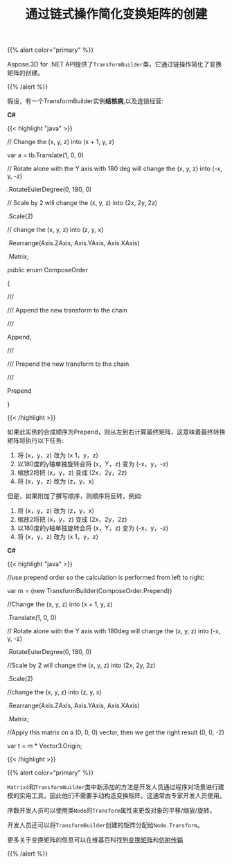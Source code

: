 ﻿---
title: 通过链式操作简化变换矩阵的创建
type: docs
weight: 60
url: /zh/net/simplify-the-creation-of-transformation-matrix-by-the-chain-operations/
description: Aspose.3D for .NET API提供了TransformBuilder类，它通过链操作简化了转换矩阵的创建。
---
{{% alert color="primary" %}} 

Aspose.3D for .NET API提供了`TransformBuilder`类，它通过链操作简化了变换矩阵的创建。

{{% /alert %}} 

假设，有一个TransformBuilder实例**结核病**,以及连锁经营:

**C#**

{{< highlight "java" >}}

 // Change the (x, y, z) into (x + 1, y, z)

var a = tb.Translate(1, 0, 0)

// Rotate alone with the Y axis with 180 deg will change the (x, y, z) into (-x, y, -z)

.RotateEulerDegree(0, 180, 0)

// Scale by 2 will change the (x, y, z) into (2x, 2y, 2z)

.Scale(2)

// change the (x, y, z) into (z, y, x)

.Rearrange(Axis.ZAxis, Axis.YAxis, Axis.XAxis)

.Matrix;



public enum ComposeOrder

{

   /// <summary>

   /// Append the new transform to the chain

   /// </summary>

   Append,

   /// <summary>

   /// Prepend the new transform to the chain

   /// </summary>

   Prepend

}

{{< /highlight >}}

如果此实例的合成顺序为Prepend，则从左到右计算最终矩阵，这意味着最终转换矩阵将执行以下任务:

1. 将 (x，y，z) 改为 (x 1，y，z)
1. 以180度的y轴单独旋转会将 (x，Y，z) 变为 (-x，y，-z)
1. 缩放2将把 (x，y，z) 变成 (2x，2y，2z)
1. 将 (x，y，z) 改为 (z，y，x)

但是，如果附加了撰写顺序，则顺序将反转，例如:

1. 将 (x，y，z) 改为 (z，y，x)
1. 缩放2将把 (x，y，z) 变成 (2x，2y，2z)
1. 以180度的y轴单独旋转会将 (x，Y，z) 变为 (-x，y，-z)
1. 将 (x，y，z) 改为 (x 1，y，z)

**C#**

{{< highlight "java" >}}

 //use prepend order so the calculation is performed from left to right:

var m = (new TransformBuilder(ComposeOrder.Prepend))

   //Change the (x, y, z) into (x + 1, y, z)

   .Translate(1, 0, 0)

   // Rotate alone with the Y axis with 180deg will change the (x, y, z) into (-x, y, -z)

   .RotateEulerDegree(0, 180, 0)

   //Scale by 2 will change the (x, y, z) into (2x, 2y, 2z)

   .Scale(2)

   //change the (x, y, z) into (z, y, x)

   .Rearrange(Axis.ZAxis, Axis.YAxis, Axis.XAxis)

   .Matrix;

 //Apply this matrix on a (0, 0, 0) vector, then we get the right result (0, 0, -2)

 var t = m * Vector3.Origin;

{{< /highlight >}}

{{% alert color="primary" %}} 

`Matrix4`和`TransformBuilder`类中新添加的方法是开发人员通过程序对场景进行建模的实用工具，因此他们不需要手动构造变换矩阵，这通常由专家开发人员使用。

序数开发人员可以使用类`Node`的`Transform`属性来更改对象的平移/缩放/旋转。

开发人员还可以将`TransformBuilder`创建的矩阵分配给`Node.Transform`。

更多关于变换矩阵的信息可以在维基百科找到[变换矩阵](https://en.wikipedia.org/wiki/Transformation_matrix#Examples_in_3D_computer_graphics)和[仿射传输](https://en.wikipedia.org/wiki/Affine_transformation)

{{% /alert %}}
